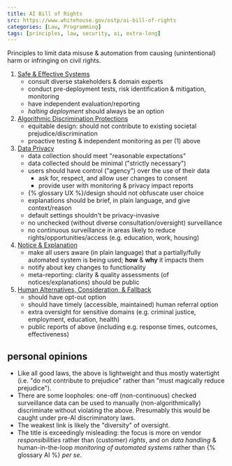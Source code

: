 ```yaml
---
title: AI Bill of Rights
src: https://www.whitehouse.gov/ostp/ai-bill-of-rights
categories: [Law, Programming]
tags: [principles, law, security, ai, extra-long]
---
```


Principles to limit data misuse & automation from causing (unintentional) harm or infringing on civil rights.

1. [Safe & Effective Systems](https://www.whitehouse.gov/ostp/ai-bill-of-rights/safe-and-effective-systems-3)
   - consult diverse stakeholders & domain experts
   - conduct pre-deployment tests, risk identification & mitigation, monitoring
   - have independent evaluation/reporting
   - *halting deployment* should always be an option
2. [Algorithmic Discrimination Protections](https://www.whitehouse.gov/ostp/ai-bill-of-rights/algorithmic-discrimination-protections-2)
   - equitable design: should not contribute to existing societal prejudice/discrimination
   - proactive testing & independent monitoring as per (1) above
3. [Data Privacy](https://www.whitehouse.gov/ostp/ai-bill-of-rights/data-privacy-2)
   - data collection should meet "reasonable expectations"
   - data collected should be minimal ("strictly necessary")
   - users should have control ("agency") over the use of their data
     + ask for, respect, and allow user changes to consent
     + provide user with monitoring & privacy impact reports
   - {% glossary UX %}/design should not obfuscate user choice
   - explanations should be brief, in plain language, and give context/reason
   - default settings shouldn't be privacy-invasive
   - no unchecked (without diverse consultation/oversight) surveillance
   - no continuous surveillance in areas likely to reduce rights/opportunities/access (e.g. education, work, housing)
4. [Notice & Explanation](https://www.whitehouse.gov/ostp/ai-bill-of-rights/notice-and-explanation)
   - make all users aware (in plain language) that a partially/fully automated system is being used; **how** & **why** it impacts them
   - notify about key changes to functionality
   - meta-reporting: clarity & quality assessments (of notices/explanations) should be public
5. [Human Alternatives, Consideration, & Fallback](https://www.whitehouse.gov/ostp/ai-bill-of-rights/human-alternatives-consideration-and-fallback)
   - should have opt-out option
   - should have timely (accessible, maintained) human referral option
   - extra oversight for sensitive domains (e.g. criminal justice, employment, education, health)
   - public reports of above (including e.g. response times, outcomes, effectiveness)

## personal opinions

- Like all good laws, the above is lightweight and thus mostly watertight (i.e. "do not contribute to prejudice" rather than "must magically reduce prejudice").
- There are some loopholes: one-off (non-continuous) checked surveillance data can be used to manually (non-algorithmically) discriminate without violating the above. Presumably this would be caught under pre-AI discriminatory laws.
- The weakest link is likely the "diversity" of oversight.
- The title is exceedingly misleading: the focus is more on vendor *responsibilities* rather than (customer) *rights*, and on *data handling* & human-in-the-loop *monitoring of automated systems* rather than {% glossary AI %} *per&nbsp;se*.
